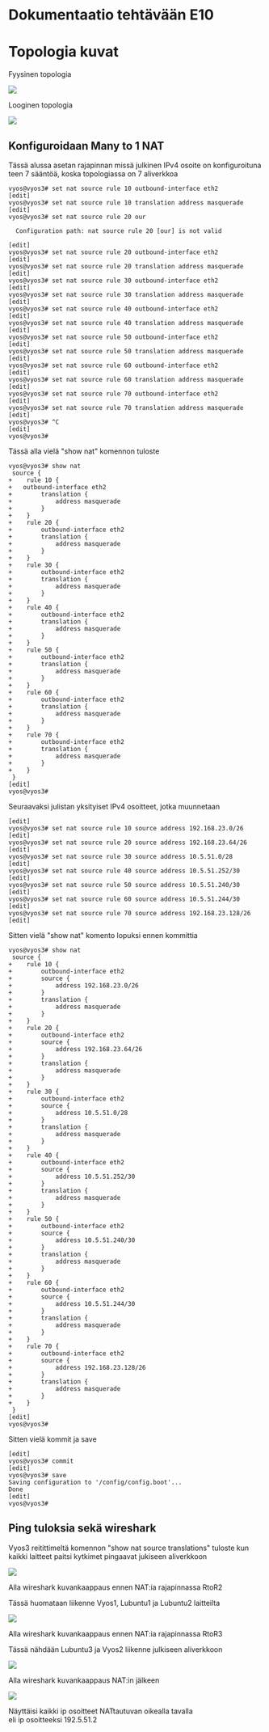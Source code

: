 # Dokumentaatio tehtävään E10

# Topologia kuvat

Fyysinen topologia<br/>

![](/E09/Tietoverkot_fyysinen_topologia.png)<br/>

Looginen topologia<br/>

![](/E09/Tietoverkot_looginen_topologia.png)<br/>

## Konfiguroidaan Many to 1 NAT

Tässä alussa asetan rajapinnan missä julkinen IPv4 osoite on konfiguroituna<br/>
teen 7 sääntöä, koska topologiassa on 7 aliverkkoa<br/>

```
vyos@vyos3# set nat source rule 10 outbound-interface eth2
[edit]
vyos@vyos3# set nat source rule 10 translation address masquerade 
[edit]
vyos@vyos3# set nat source rule 20 our

  Configuration path: nat source rule 20 [our] is not valid
      
[edit]
vyos@vyos3# set nat source rule 20 outbound-interface eth2
[edit]
vyos@vyos3# set nat source rule 20 translation address masquerade 
[edit]
vyos@vyos3# set nat source rule 30 outbound-interface eth2
[edit]
vyos@vyos3# set nat source rule 30 translation address masquerade 
[edit]
vyos@vyos3# set nat source rule 40 outbound-interface eth2
[edit]
vyos@vyos3# set nat source rule 40 translation address masquerade 
[edit]
vyos@vyos3# set nat source rule 50 outbound-interface eth2
[edit]
vyos@vyos3# set nat source rule 50 translation address masquerade 
[edit]
vyos@vyos3# set nat source rule 60 outbound-interface eth2
[edit]
vyos@vyos3# set nat source rule 60 translation address masquerade 
[edit]
vyos@vyos3# set nat source rule 70 outbound-interface eth2
[edit]
vyos@vyos3# set nat source rule 70 translation address masquerade 
[edit]
vyos@vyos3# ^C
[edit]                                                                                                                                                                                       
vyos@vyos3#
```

Tässä alla vielä "show nat" komennon tuloste<br/>

```
vyos@vyos3# show nat
 source {
+    rule 10 {
+   outbound-interface eth2         
+        translation {            
+            address masquerade
+        }                                                                                                                                                             +    }                
+    rule 20 {        
+        outbound-interface eth2            
+        translation {
+            address masquerade
+        }
+    }
+    rule 30 {
+        outbound-interface eth2
+        translation {
+            address masquerade
+        }
+    }
+    rule 40 {
+        outbound-interface eth2
+        translation {
+            address masquerade
+        }
+    }
+    rule 50 {
+        outbound-interface eth2
+        translation {
+            address masquerade
+        }
+    }
+    rule 60 {
+        outbound-interface eth2
+        translation {
+            address masquerade
+        }
+    }
+    rule 70 {
+        outbound-interface eth2
+        translation {
+            address masquerade
+        }
+    }
 }
[edit]
vyos@vyos3# 
```

Seuraavaksi julistan yksityiset IPv4 osoitteet, jotka muunnetaan<br/>

```
[edit]
vyos@vyos3# set nat source rule 10 source address 192.168.23.0/26
[edit]
vyos@vyos3# set nat source rule 20 source address 192.168.23.64/26
[edit]
vyos@vyos3# set nat source rule 30 source address 10.5.51.0/28
[edit]
vyos@vyos3# set nat source rule 40 source address 10.5.51.252/30
[edit]
vyos@vyos3# set nat source rule 50 source address 10.5.51.240/30
[edit]
vyos@vyos3# set nat source rule 60 source address 10.5.51.244/30
[edit]
vyos@vyos3# set nat source rule 70 source address 192.168.23.128/26
[edit]
```
Sitten vielä "show nat" komento lopuksi ennen kommittia<br/>

```
vyos@vyos3# show nat
 source {
+    rule 10 {
+        outbound-interface eth2
+        source {
+            address 192.168.23.0/26
+        }
+        translation {
+            address masquerade
+        }
+    }
+    rule 20 {
+        outbound-interface eth2
+        source {
+            address 192.168.23.64/26
+        }
+        translation {
+            address masquerade
+        }
+    }
+    rule 30 {
+        outbound-interface eth2
+        source {
+            address 10.5.51.0/28
+        }
+        translation {
+            address masquerade
+        }
+    }
+    rule 40 {
+        outbound-interface eth2
+        source {
+            address 10.5.51.252/30
+        }
+        translation {
+            address masquerade
+        }
+    }
+    rule 50 {
+        outbound-interface eth2
+        source {
+            address 10.5.51.240/30
+        }
+        translation {
+            address masquerade
+        }
+    }
+    rule 60 {
+        outbound-interface eth2
+        source {
+            address 10.5.51.244/30
+        }
+        translation {
+            address masquerade
+        }
+    }
+    rule 70 {
+        outbound-interface eth2
+        source {
+            address 192.168.23.128/26
+        }
+        translation {
+            address masquerade
+        }
+    }
 }
[edit]
vyos@vyos3#
```
Sitten vielä kommit ja save

```
[edit]
vyos@vyos3# commit
[edit]
vyos@vyos3# save
Saving configuration to '/config/config.boot'...
Done
[edit]
vyos@vyos3#
```

## Ping tuloksia sekä wireshark

Vyos3 reitittimeltä komennon "show nat source translations" tuloste kun<br/>
kaikki laitteet paitsi kytkimet pingaavat jukiseen aliverkkoon<br/>

![](/E10/ping_from_all_but_switches.png)<br/>


Alla wireshark kuvankaappaus ennen NAT:ia rajapinnassa RtoR2<br/>

Tässä huomataan liikenne Vyos1, Lubuntu1 ja Lubuntu2 laitteilta<br/>

![](/E10/Wireshark_private_Lubuntu1_Lubuntu2_Vyos1.png)<br/>


Alla wireshark kuvankaappaus ennen NAT:ia rajapinnassa RtoR3<br/>

Tässä nähdään Lubuntu3 ja Vyos2 liikenne julkiseen aliverkkoon<br/>

![](/E10/Wireshark_private_Lubuntu3_Vyos2.png)<br/>


Alla wireshark kuvankaappaus NAT:in jälkeen<br/>

![](/E10/Wireshark_public.png)<br/>

Näyttäisi kaikki ip osoitteet NATtautuvan oikealla tavalla<br/>
eli ip osoitteeksi 192.5.51.2<br/>








